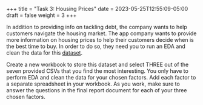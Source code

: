 +++
title = "Task 3: Housing Prices"
date = 2023-05-25T12:55:09-05:00
draft = false
weight = 3
+++

In addition to providing info on tackling debt, the company wants to help customers navigate the housing market. The app company wants to provide more information on housing prices to help their customers decide when is the best time to buy. In order to do so, they need you to run an EDA and clean the data for this [dataset](https://www.kaggle.com/datasets/madhurpant/factors-affecting-usa-national-home-prices/data).

Create a new workbook to store this dataset and select THREE out of the seven provided CSVs that you find the most interesting. You only have to perform EDA and clean the data for your chosen factors. Add each factor to a separate spreadsheet in your workbook. As you work, make sure to answer the questions in the final report document for each of your three chosen factors.

